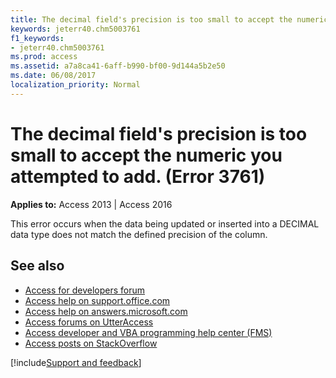 ```yaml
---
title: The decimal field's precision is too small to accept the numeric you attempted to add. (Error 3761)
keywords: jeterr40.chm5003761
f1_keywords:
- jeterr40.chm5003761
ms.prod: access
ms.assetid: a7a8ca41-6aff-b990-bf00-9d144a5b2e50
ms.date: 06/08/2017
localization_priority: Normal
---
```



# The decimal field's precision is too small to accept the numeric you attempted to add. (Error 3761)

  

**Applies to:** Access 2013 | Access 2016

This error occurs when the data being updated or inserted into a DECIMAL data type does not match the defined precision of the column.

## See also

- [Access for developers forum](https://social.msdn.microsoft.com/Forums/office/home?forum=accessdev)
- [Access help on support.office.com](https://support.office.com/search/results?query=Access)
- [Access help on answers.microsoft.com](https://answers.microsoft.com/)
- [Access forums on UtterAccess](https://www.utteraccess.com/forum/index.php?act=idx)
- [Access developer and VBA programming help center (FMS)](https://www.fmsinc.com/MicrosoftAccess/developer/)
- [Access posts on StackOverflow](https://stackoverflow.com/questions/tagged/ms-access)

[!include[Support and feedback](~/includes/feedback-boilerplate.md)]
